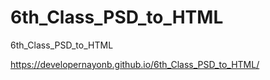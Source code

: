 # 6th_Class_PSD_to_HTML
6th_Class_PSD_to_HTML

https://developernayonb.github.io/6th_Class_PSD_to_HTML/

